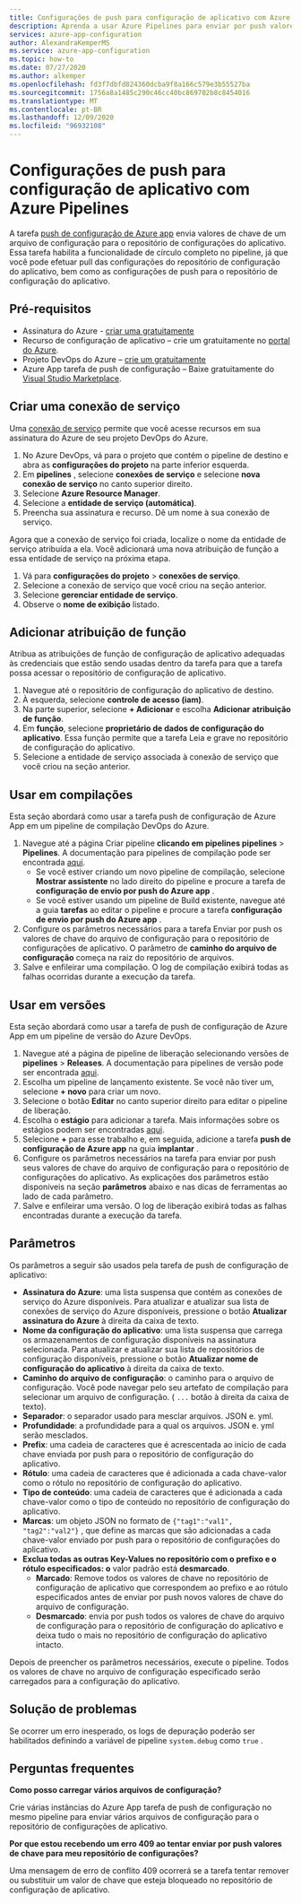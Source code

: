 ```yaml
---
title: Configurações de push para configuração de aplicativo com Azure Pipelines
description: Aprenda a usar Azure Pipelines para enviar por push valores de chave para um repositório de configuração de aplicativo
services: azure-app-configuration
author: AlexandraKemperMS
ms.service: azure-app-configuration
ms.topic: how-to
ms.date: 07/27/2020
ms.author: alkemper
ms.openlocfilehash: fd3f7dbfd824360dcba9f8a166c579e3b55527ba
ms.sourcegitcommit: 1756a8a1485c290c46cc40bc869702b8c8454016
ms.translationtype: MT
ms.contentlocale: pt-BR
ms.lasthandoff: 12/09/2020
ms.locfileid: "96932108"
---
```

# <a name="push-settings-to-app-configuration-with-azure-pipelines"></a>Configurações de push para configuração de aplicativo com Azure Pipelines

A tarefa [push de configuração de Azure app](https://marketplace.visualstudio.com/items?itemName=AzureAppConfiguration.azure-app-configuration-task-push) envia valores de chave de um arquivo de configuração para o repositório de configurações do aplicativo. Essa tarefa habilita a funcionalidade de círculo completo no pipeline, já que você pode efetuar pull das configurações do repositório de configuração do aplicativo, bem como as configurações de push para o repositório de configuração do aplicativo.

## <a name="prerequisites"></a>Pré-requisitos

- Assinatura do Azure - [criar uma gratuitamente](https://azure.microsoft.com/free/)
- Recurso de configuração de aplicativo – crie um gratuitamente no [portal do Azure](https://portal.azure.com).
- Projeto DevOps do Azure – [crie um gratuitamente](https://go.microsoft.com/fwlink/?LinkId=2014881)
- Azure App tarefa de push de configuração – Baixe gratuitamente do [Visual Studio Marketplace](https://marketplace.visualstudio.com/items?itemName=AzureAppConfiguration.azure-app-configuration-task-push).

## <a name="create-a-service-connection"></a>Criar uma conexão de serviço

Uma [conexão de serviço](/azure/devops/pipelines/library/service-endpoints) permite que você acesse recursos em sua assinatura do Azure de seu projeto DevOps do Azure.

1. No Azure DevOps, vá para o projeto que contém o pipeline de destino e abra as **configurações do projeto** na parte inferior esquerda.
1. Em **pipelines** , selecione **conexões de serviço** e selecione **nova conexão de serviço** no canto superior direito.
1. Selecione **Azure Resource Manager**.
1. Selecione a **entidade de serviço (automática)**.
1. Preencha sua assinatura e recurso. Dê um nome à sua conexão de serviço.

Agora que a conexão de serviço foi criada, localize o nome da entidade de serviço atribuída a ela. Você adicionará uma nova atribuição de função a essa entidade de serviço na próxima etapa.

1. Vá para **configurações do projeto**  >  **conexões de serviço**.
1. Selecione a conexão de serviço que você criou na seção anterior.
1. Selecione **gerenciar entidade de serviço**.
1. Observe o **nome de exibição** listado.

## <a name="add-role-assignment"></a>Adicionar atribuição de função

Atribua as atribuições de função de configuração de aplicativo adequadas às credenciais que estão sendo usadas dentro da tarefa para que a tarefa possa acessar o repositório de configuração de aplicativo.

1. Navegue até o repositório de configuração do aplicativo de destino. 
1. À esquerda, selecione **controle de acesso (iam)**.
1. Na parte superior, selecione **+ Adicionar** e escolha **Adicionar atribuição de função**.
1. Em **função**, selecione **proprietário de dados de configuração do aplicativo**. Essa função permite que a tarefa Leia e grave no repositório de configuração do aplicativo. 
1. Selecione a entidade de serviço associada à conexão de serviço que você criou na seção anterior.
  
## <a name="use-in-builds"></a>Usar em compilações

Esta seção abordará como usar a tarefa push de configuração de Azure App em um pipeline de compilação DevOps do Azure.

1. Navegue até a página Criar pipeline **clicando em pipelines pipelines**  >  **Pipelines**. A documentação para pipelines de compilação pode ser encontrada [aqui](/azure/devops/pipelines/create-first-pipeline?tabs=tfs-2018-2&view=azure-devops).
      - Se você estiver criando um novo pipeline de compilação, selecione **Mostrar assistente** no lado direito do pipeline e procure a tarefa de **configuração de envio por push do Azure app** .
      - Se você estiver usando um pipeline de Build existente, navegue até a guia **tarefas** ao editar o pipeline e procure a tarefa **configuração de envio por push do Azure app** .
2. Configure os parâmetros necessários para a tarefa Enviar por push os valores de chave do arquivo de configuração para o repositório de configurações de aplicativo. O parâmetro de **caminho do arquivo de configuração** começa na raiz do repositório de arquivos.
3. Salve e enfileirar uma compilação. O log de compilação exibirá todas as falhas ocorridas durante a execução da tarefa.

## <a name="use-in-releases"></a>Usar em versões

Esta seção abordará como usar a tarefa de push de configuração de Azure App em um pipeline de versão do Azure DevOps.

1. Navegue até a página de pipeline de liberação selecionando versões de **pipelines**  >  **Releases**. A documentação para pipelines de versão pode ser encontrada [aqui](/azure/devops/pipelines/release?view=azure-devops).
1. Escolha um pipeline de lançamento existente. Se você não tiver um, selecione **+ novo** para criar um novo.
1. Selecione o botão **Editar** no canto superior direito para editar o pipeline de liberação.
1. Escolha o **estágio** para adicionar a tarefa. Mais informações sobre os estágios podem ser encontradas [aqui](/azure/devops/pipelines/release/environments?view=azure-devops).
1. Selecione **+** para esse trabalho e, em seguida, adicione a tarefa **push de configuração de Azure app** na guia **implantar** .
1. Configure os parâmetros necessários na tarefa para enviar por push seus valores de chave do arquivo de configuração para o repositório de configurações do aplicativo. As explicações dos parâmetros estão disponíveis na seção **parâmetros** abaixo e nas dicas de ferramentas ao lado de cada parâmetro.
1. Salve e enfileirar uma versão. O log de liberação exibirá todas as falhas encontradas durante a execução da tarefa.

## <a name="parameters"></a>Parâmetros

Os parâmetros a seguir são usados pela tarefa de push de configuração de aplicativo:

- **Assinatura do Azure**: uma lista suspensa que contém as conexões de serviço do Azure disponíveis. Para atualizar e atualizar sua lista de conexões de serviço do Azure disponíveis, pressione o botão **Atualizar assinatura do Azure** à direita da caixa de texto.
- **Nome da configuração do aplicativo**: uma lista suspensa que carrega os armazenamentos de configuração disponíveis na assinatura selecionada. Para atualizar e atualizar sua lista de repositórios de configuração disponíveis, pressione o botão **Atualizar nome de configuração do aplicativo** à direita da caixa de texto.
- **Caminho do arquivo de configuração**: o caminho para o arquivo de configuração. Você pode navegar pelo seu artefato de compilação para selecionar um arquivo de configuração. ( `...` botão à direita da caixa de texto).
- **Separador**: o separador usado para mesclar arquivos. JSON e. yml.
- **Profundidade**: a profundidade para a qual os arquivos. JSON e. yml serão mesclados.
- **Prefix**: uma cadeia de caracteres que é acrescentada ao início de cada chave enviada por push para o repositório de configuração do aplicativo.
- **Rótulo**: uma cadeia de caracteres que é adicionada a cada chave-valor como o rótulo no repositório de configuração do aplicativo.
- **Tipo de conteúdo**: uma cadeia de caracteres que é adicionada a cada chave-valor como o tipo de conteúdo no repositório de configuração do aplicativo.
- **Marcas**: um objeto JSON no formato de `{"tag1":"val1", "tag2":"val2"}` , que define as marcas que são adicionadas a cada chave-valor enviado por push para o repositório de configurações do aplicativo.
- **Exclua todas as outras Key-Values no repositório com o prefixo e o rótulo especificados: o** valor padrão está **desmarcado**.
  - **Marcado**: Remove todos os valores de chave no repositório de configuração de aplicativo que correspondem ao prefixo e ao rótulo especificados antes de enviar por push novos valores de chave do arquivo de configuração.
  - **Desmarcado**: envia por push todos os valores de chave do arquivo de configuração para o repositório de configuração do aplicativo e deixa tudo o mais no repositório de configuração do aplicativo intacto.

Depois de preencher os parâmetros necessários, execute o pipeline. Todos os valores de chave no arquivo de configuração especificado serão carregados para a configuração do aplicativo.

## <a name="troubleshooting"></a>Solução de problemas

Se ocorrer um erro inesperado, os logs de depuração poderão ser habilitados definindo a variável de pipeline `system.debug` como `true` .

## <a name="faq"></a>Perguntas frequentes

**Como posso carregar vários arquivos de configuração?**

Crie várias instâncias do Azure App tarefa de push de configuração no mesmo pipeline para enviar vários arquivos de configuração para o repositório de configurações de aplicativo.

**Por que estou recebendo um erro 409 ao tentar enviar por push valores de chave para meu repositório de configurações?**

Uma mensagem de erro de conflito 409 ocorrerá se a tarefa tentar remover ou substituir um valor de chave que esteja bloqueado no repositório de configuração de aplicativo.
